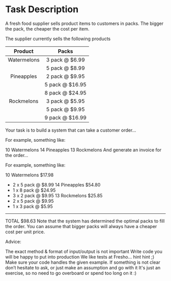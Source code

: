 # Task Description
A fresh food supplier sells product items to customers in packs. The bigger the pack, the cheaper the cost per item.

The supplier currently sells the following products

| Product      | Packs |
| :---:        |    :---:   |    
| Watermelons      | 3 pack @ $6.99       |
|       |5 pack @ $8.99       |
| Pineapples      | 2 pack @ $9.95       |
|       |5 pack @ $16.95       |
|       |8 pack @ $24.95       |
| Rockmelons      | 3 pack @ $5.95       |
|       |5 pack @ $9.95       |
|       |9 pack @ $16.99       |

Your task is to build a system that can take a customer order...

For example, something like:

10 Watermelons
14 Pineapples
13 Rockmelons
And generate an invoice for the order...

For example, something like:

10 Watermelons         $17.98
   - 2 x 5 pack @ $8.99
14 Pineapples          $54.80
   - 1 x 8 pack @ $24.95
   - 3 x 2 pack @ $9.95
13 Rockmelons          $25.85
   - 2 x 5 pack @ $9.95
   - 1 x 3 pack @ $5.95
-----------------------------
TOTAL                  $98.63
Note that the system has determined the optimal packs to fill the order. You can assume that bigger packs will always have a cheaper cost per unit price.

Advice:

The exact method & format of input/output is not important
Write code you will be happy to put into production
We like tests at Fresho... hint hint ;)
Make sure your code handles the given example.
If something is not clear don’t hesitate to ask, or just make an assumption and go with it
It's just an exercise, so no need to go overboard or spend too long on it :)